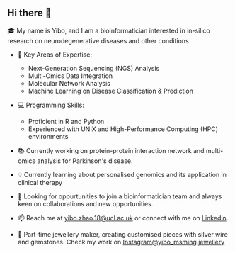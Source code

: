 ## Hi there 👋
🎓 My name is Yibo, and I am a bioinformatician interested in in-silico research on neurodegenerative diseases and other conditions

- 🔬 Key Areas of Expertise:
  - Next-Generation Sequencing (NGS) Analysis
  - Multi-Omics Data Integration
  - Molecular Network Analysis
  - Machine Learning on Disease Classification & Prediction

- 💻 Programming Skills:
  - Proficient in R and Python
  - Experienced with UNIX and High-Performance Computing (HPC) environments

- 📚 Currently working on protein-protein interaction network and multi-omics analysis for Parkinson's disease.
  
- 💡 Currently learning about personalised genomics and its application in clinical therapy
  
- 👯 Looking for oppurtunities to join a bioinformatician team and always keen on collaborations and new opportunities.
  
- 📫 Reach me at yibo.zhao.18@ucl.ac.uk or connect with me on [Linkedin](https://www.linkedin.com/in/yibo-zhao-296401188/).
  
- 💎 Part-time jewellery maker, creating customised pieces with silver wire and gemstones. Check my work on [Instagram@yibo_msming.jewellery](https://www.instagram.com/yibo_msming.jewellery/)


